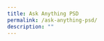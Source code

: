 ```yaml
---
title: Ask Anything PSD
permalink: /ask-anything-psd/
description: ""
---
```

[](/files/Ask%20Anything%20PSD/2023/1_psle%20and%20fsbb.pdf)
